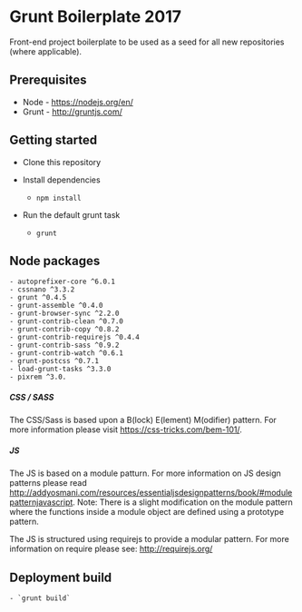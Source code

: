 # Grunt Boilerplate 2017

Front-end project boilerplate to be used as a seed for all new repositories (where applicable).

## Prerequisites

* Node - https://nodejs.org/en/
* Grunt - http://gruntjs.com/

## Getting started

* Clone this repository

* Install dependencies

	- `npm install`

* Run the default grunt task

	- `grunt`


## Node packages
	- autoprefixer-core ^6.0.1
	- cssnano ^3.3.2
	- grunt ^0.4.5
	- grunt-assemble ^0.4.0
	- grunt-browser-sync ^2.2.0
	- grunt-contrib-clean ^0.7.0
	- grunt-contrib-copy ^0.8.2
	- grunt-contrib-requirejs ^0.4.4
	- grunt-contrib-sass ^0.9.2
	- grunt-contrib-watch ^0.6.1
	- grunt-postcss ^0.7.1
	- load-grunt-tasks ^3.3.0
	- pixrem ^3.0.



##### CSS / SASS
The CSS/Sass is based upon a B(lock) E(lement) M(odifier) pattern. For more information please visit https://css-tricks.com/bem-101/.


##### JS
The JS is based on a module patturn. For more information on JS design patterns please read http://addyosmani.com/resources/essentialjsdesignpatterns/book/#modulepatternjavascript.
Note: There is a slight modification on the module pattern where the functions inside a module object are defined using a prototype pattern.

The JS is structured using requirejs to provide a modular pattern. For more information on require please see: http://requirejs.org/


## Deployment build
	- `grunt build`
